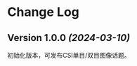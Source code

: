 Change Log
===============================================================================

Version 1.0.0 *(2024-03-10)*
----------------------------

初始化版本，可发布CSI单目/双目图像话题。
